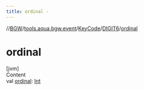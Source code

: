 ```yaml
---
title: ordinal -
---
```

//[BGW](../../../../index.md)/[tools.aqua.bgw.event](../../index.md)/[KeyCode](../index.md)/[DIGIT6](index.md)/[ordinal](ordinal.md)



# ordinal  
[jvm]  
Content  
val [ordinal](ordinal.md): [Int](https://kotlinlang.org/api/latest/jvm/stdlib/kotlin/-int/index.html)  



